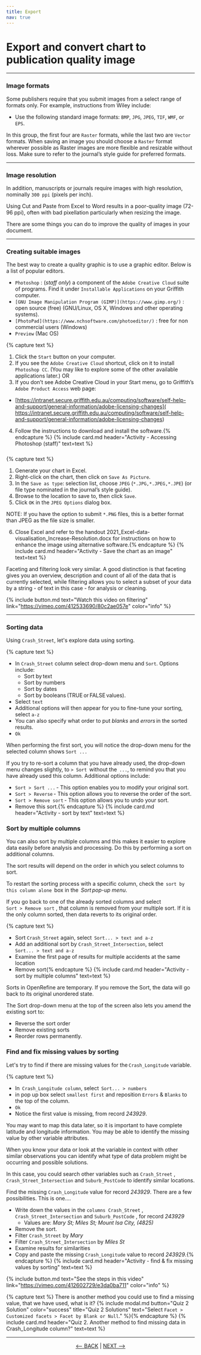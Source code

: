 ```yaml
---
title: Export
nav: true
---
```


# Export and convert chart to publication quality image

------

### Image formats

Some publishers require that you submit images from a select range of formats only. For example, instructions from Wiley include:
- Use the following standard image formats: `BMP`, `JPG`, `JPEG`, `TIF`, `WMF`, or `EPS`.

In this group, the first four are `Raster` formats, while the last two are `Vector` formats. When saving an image you should choose a `Raster` format wherever possible as Raster images are more flexible and resizable without loss. Make sure to refer to the journal’s style guide for preferred formats.

-----

### Image resolution

In addition, manuscripts or journals require images with high resolution, nominally `300 ppi` (pixels per inch).

Using Cut and Paste from Excel to Word results in a poor-quality image (72-96 ppi), often with bad pixellation particularly when resizing the image.

There are some things you can do to improve the quality of images in your document.

-----

### Creating suitable images

The best way to create a quality graphic is to use a graphic editor. Below is a list of popular editors.

- `Photoshop` : (*staff only*) a component of the `Adobe Creative Cloud` suite of programs. Find it under `Installable Applications` on your Griffith computer. 
- `[GNU Image Manipulation Program (GIMP)](https://www.gimp.org/)` : open source (free) (GNU/Linux, OS X, Windows and other operating systems).
- `[PhotoPad](https://www.nchsoftware.com/photoeditor/)` : free for non commercial users (Windows)
- `Preview` (Mac OS) 

{% capture text %}
1. Click the `Start` button on your computer.
2. If you see the `Adobe Creative Cloud` shortcut, click on it to install `Photoshop CC`. (You may like to explore some of the other available applications later.)
OR
3. If you don’t see Adobe Creative Cloud in your Start menu, go to Griffith’s `Adobe Product Access` web page:
  - [https://intranet.secure.griffith.edu.au/computing/software/self-help-and-support/general-information/adobe-licensing-changes](
https://intranet.secure.griffith.edu.au/computing/software/self-help-and-support/general-information/adobe-licensing-changes)
4. Follow the instructions to download and install the software.{% endcapture %} {% include card.md header="Activity - Accessing Photoshop (staff)" text=text %}

##### 

{% capture text %}
1. Generate your chart in Excel.
2. Right-click on the chart, then click on `Save As Picture`.
3. In the `Save as type`: selection list, choose `JPEG` (`*.JPG,*.JPEG,*.JPE`) (or file type nominated in the journal’s style guide).
4. Browse to the location to save to, then click `Save`.
5. Click `OK` in the `JPEG Options` dialog box.

NOTE: If you have the option to submit `*.PNG` files, this is a better format than JPEG as the file size is smaller.

6. Close Excel and refer to the handout 2021_Excel-data-visualisation_Increase-Resolution.docx for instructions on how to enhance the image using alternative software.{% endcapture %} {% include card.md header="Activity  - Save the chart as an image" text=text %}


Faceting and filtering look very similar. A good distinction is that faceting gives you an overview, description and count of all of the data that is currently selected, while filtering allows you to select a subset of your data by a string - of text in this case - for analysis or cleaning.

{% include button.md text="Watch this video on filtering" link="https://vimeo.com/412533690/80c2ae057e" color="info" %}

------

### Sorting data

Using `Crash_Street`, let's explore data using sorting.

{% capture text %}
- In  `Crash_Street`  column select drop-down menu and  `Sort`.   Options include:
  - Sort by text
  - Sort by numbers
  - Sort by dates
  - Sort by booleans (TRUE or FALSE values). 
- Select  `text`
- Additional options will then appear for you to fine-tune your sorting, select  `a-z`
- You can also specify what order to put *blanks* and *errors* in the sorted results.
-  `Ok`

When performing the first sort, you will notice the drop-down menu for the selected column shows  `Sort ...` 

If you try to re-sort a column that you have already used, the drop-down menu changes slightly, to  `> Sort`  without the  `...`, to remind you that you have already used this column. Additional options include:

  - `Sort > Sort ...` - This option enables you to modify your original sort.
  - `Sort > Reverse` - This option allows you to reverse the order of the sort.
  - `Sort > Remove sort` - This option allows you to undo your sort.
- Remove this sort.{% endcapture %} {% include card.md header="Activity - sort by text" text=text %}

### Sort by multiple columns

You can also sort by multiple columns and this makes it easier to explore data easily before analysis and processing. Do this by performing a sort on additional columns.

The sort results will depend on the order in which you select columns to sort.

To restart the sorting process with a specific column, check the  `sort by this column alone`  box in the  *Sort pop-up menu*.

If you go back to one of the already sorted columns and select `Sort > Remove sort` , that column is removed from your multiple sort. If it is the only column sorted, then data reverts to its original order.

{% capture text %}
- Sort  `Crash_Street` again, select  `Sort... > text and a-z`
- Add an additional sort by  `Crash_Street_Intersection`, select  `Sort... > text and a-z`
- Examine the first page of results for multiple accidents at the same location
- Remove sort{% endcapture %} {% include card.md header="Activity - sort by multiple columns" text=text %}

Sorts in OpenRefine are temporary. If you remove the Sort, the data will go back to its original unordered state.

The Sort drop-down menu at the top of the screen also lets you amend the existing sort to:
- Reverse the sort order
- Remove existing sorts
- Reorder rows permanently.

### Find and fix missing values by sorting

Let's try to find if there are missing values for the `Crash_Longitude` variable.

{% capture text %}
- In  `Crash_Longitude column`, select  `Sort... > numbers` 
- in pop up box select  `smallest first` and reposition  `Errors` &  `Blanks` to the top of the column.
- `Ok`
- Notice the first value is missing, from record *243929*.

You may want to map this data later, so it is important to have complete latitude and longitude information.  You may be able to identify the missing value by other variable attributes.  

When you know your data or look at the variable in context with other similar observations you can identify what type of data problem might be occurring and possible solutions.  

In this case, you could search other variables such as  `Crash_Street` ,  `Crash_Street_Intersection`  and  `Suburb_PostCode` to identify similar locations.

Find the missing `Crash_Longitude` value for record *243929*. There are a few possibilities.  This is one....

- Write down the values in the  `columns Crash_Street` ,  `Crash_Street_Intersection`  and  `Suburb_PostCode` , for record *243929*
  - Values are: *Mary St; Miles St; Mount Isa City, (4825)*
- Remove the sort.
- Filter  `Crash_Street`  by *Mary*
- Filter  `Crash_Street_Intersection`  by *Miles St*
- Examine results for similarities
- Copy and paste the missing `Crash_Longitude`  value to record *243929*.{% endcapture %} {% include card.md header="Activity - find & fix missing values by sorting" text=text %}


{% include button.md text="See the steps in this video" link="https://vimeo.com/412602729/e3da0ba711" color="info" %}

<p>
</p>

{% capture text %}
There is another method you could use to find a missing value, that we have used, what is it?
{% include modal.md button="Quiz 2 Solution" color="success" title="Quiz 2 Solutions" text="Select  `Facet > Customized facets > Facet by Blank or Null`." %}{% endcapture %} {% include card.md header="Quiz 2. Another method to find missing data in Crash_Longitude column?" text=text %}

-----

<p align="center">
  <a href="https://griffithunilibrary.github.io/intro-data-wrangle/content/4-lesson.html"><-- BACK</a> |
  <a href="https://griffithunilibrary.github.io/intro-data-wrangle/content/6-lesson.html">NEXT --></a>
</p>

